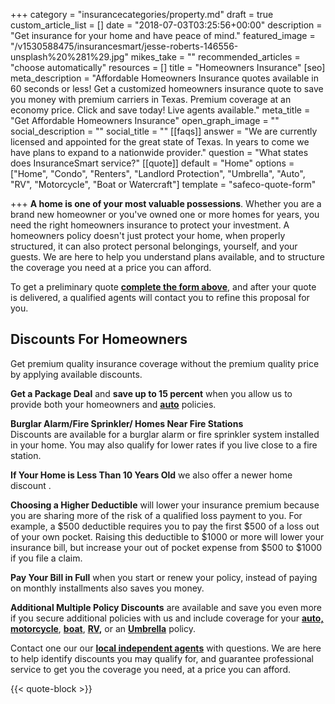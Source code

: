 +++
category = "insurancecategories/property.md"
draft = true
custom_article_list = []
date = "2018-07-03T03:25:56+00:00"
description = "Get insurance for your home and have peace of mind."
featured_image = "/v1530588475/insurancesmart/jesse-roberts-146556-unsplash%20%281%29.jpg"
mikes_take = ""
recommended_articles = "choose automatically"
resources = []
title = "Homeowners Insurance"
[seo]
meta_description = "Affordable Homeowners Insurance quotes available in 60 seconds or less!  Get a customized homeowners insurance quote to save you money with premium carriers in Texas. Premium coverage at an economy price. Click and save today! Live agents available."
meta_title = "Get Affordable Homeowners Insurance"
open_graph_image = ""
social_description = ""
social_title = ""
[[faqs]]
answer = "We are currently licensed and appointed for the great state of Texas.  In years to come we have plans to expand to a nationwide provider."
question = "What states does InsuranceSmart service?"
[[quote]]
default = "Home"
options = ["Home", "Condo", "Renters", "Landlord Protection", "Umbrella", "Auto", "RV", "Motorcycle", "Boat or Watercraft"]
template = "safeco-quote-form"

+++
**A home is one of your most valuable possessions**. Whether you are a brand new homeowner or you've owned one or more homes for years, you need the right homeowners insurance to protect your investment.  A homeowners policy doesn't just protect your home, when properly structured, it can also protect personal belongings, yourself, and your guests.  We are here to help you understand plans available, and to structure the coverage you need at a price you can afford.

To get a preliminary quote [**complete the form above**,](#quote)  and after your quote is delivered, a qualified agents will contact you to refine this proposal for you.

## Discounts For Homeowners

Get premium quality insurance coverage without the premium quality price by applying available discounts.

**Get a Package Deal** and **save up to 15 percent** when you allow us to provide both your homeowners and [**auto**](/products/auto) policies.

**Burglar Alarm/Fire Sprinkler/ Homes Near Fire Stations**  
Discounts are available for a burglar alarm or fire sprinkler system installed in your home.  You may also qualify for lower rates if you live close to a fire station.

**If Your Home is Less Than 10 Years Old** we also offer a newer home discount .

**Choosing a Higher Deductible** will lower your insurance premium because you are sharing more of the risk of a qualified loss payment to you. For example, a $500 deductible requires you to pay the first $500 of a loss out of your own pocket. Raising this deductible to $1000 or more will lower your insurance bill, but increase your out of pocket expense from $500 to $1000 if you file a claim.

**Pay Your Bill in Full** when you start or renew your policy, instead of paying on monthly installments also saves you money.

**Additional Multiple Policy Discounts**  are available and save you even more if you secure additional policies with us and include coverage for your [**auto,**](/products/auto) [**motorcycle**](/products/motorcycle), [**boat**](/products/boat/), [**RV**](/products/rv/)**,** or an [**Umbrella**](/products/umbrella) policy.

Contact one our our [**local independent agents**](/contact "Contact an agent.") with questions. We are here to help identify discounts you may qualify for, and guarantee professional service to get you the coverage you need, at a price you can afford.

{{< quote-block >}}